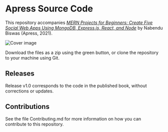 # Apress Source Code

This repository accompanies [*MERN Projects for Beginners: Create Five Social Web Apps Using MongoDB, Express.js, React, and Node*](https://www.apress.com/9781484271377) by Nabendu Biswas (Apress, 2021).

[comment]: #cover
![Cover image](9781484271377.jpg)

Download the files as a zip using the green button, or clone the repository to your machine using Git.

## Releases

Release v1.0 corresponds to the code in the published book, without corrections or updates.

## Contributions

See the file Contributing.md for more information on how you can contribute to this repository.